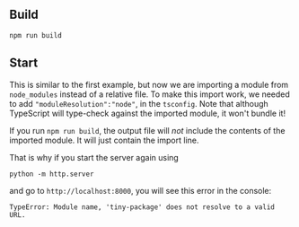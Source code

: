 ## Build

```
npm run build
```

## Start

This is similar to the first example, but now we are importing a module from `node_modules` instead of a relative file. To make this import work, we needed to add `"moduleResolution":"node"`, in the `tsconfig`. Note that although TypeScript will type-check against the imported module, it won't bundle it!

If you run `npm run build`, the output file will *not* include the contents of the imported module. It will just contain the import line.

That is why if you start the server again using

```
python -m http.server
```

and go to `http://localhost:8000`, you will see this error in the console:

```
TypeError: Module name, 'tiny-package' does not resolve to a valid URL.
```